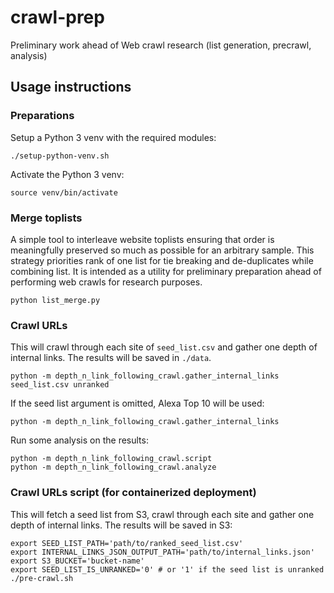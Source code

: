 # crawl-prep

Preliminary work ahead of Web crawl research (list generation, precrawl, analysis)

## Usage instructions

### Preparations

Setup a Python 3 venv with the required modules:

```
./setup-python-venv.sh
```

Activate the Python 3 venv:

```
source venv/bin/activate
```

### Merge toplists

A simple tool to interleave website toplists ensuring that order is meaningfully preserved so much as possible for an arbitrary sample.
This strategy priorities rank of one list for tie breaking and de-duplicates while combining list. It is intended as a utility for preliminary preparation ahead of performing web crawls for research purposes.

```
python list_merge.py
```

### Crawl URLs

This will crawl through each site of `seed_list.csv` and gather one depth of internal links. The results will be saved in `./data`. 

```
python -m depth_n_link_following_crawl.gather_internal_links seed_list.csv unranked
```

If the seed list argument is omitted, Alexa Top 10 will be used: 
```
python -m depth_n_link_following_crawl.gather_internal_links
```

Run some analysis on the results:

```
python -m depth_n_link_following_crawl.script
python -m depth_n_link_following_crawl.analyze
```

### Crawl URLs script (for containerized deployment)

This will fetch a seed list from S3, crawl through each site and gather one depth of internal links. The results will be saved in S3:

```
export SEED_LIST_PATH='path/to/ranked_seed_list.csv'
export INTERNAL_LINKS_JSON_OUTPUT_PATH='path/to/internal_links.json'
export S3_BUCKET='bucket-name'
export SEED_LIST_IS_UNRANKED='0' # or '1' if the seed list is unranked
./pre-crawl.sh
```
